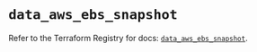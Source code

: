 # `data_aws_ebs_snapshot`

Refer to the Terraform Registry for docs: [`data_aws_ebs_snapshot`](https://registry.terraform.io/providers/hashicorp/aws/4.67.0/docs/data-sources/ebs_snapshot).
